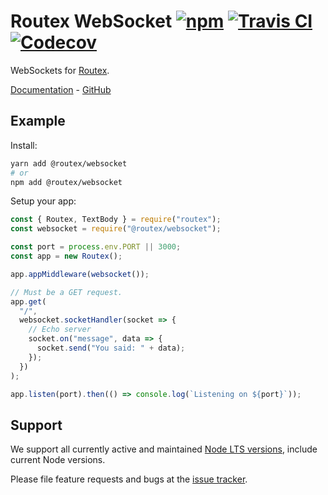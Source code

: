 # Routex WebSocket [![npm](https://img.shields.io/npm/v/@routex/websocket.svg)](https://www.npmjs.com/package/@routex/websocket) [![Travis CI](https://img.shields.io/travis/com/Cretezy/routex-websocket.svg)](https://travis-ci.com/Cretezy/routex-websocket) [![Codecov](https://img.shields.io/codecov/c/github/Cretezy/routex-websocket.svg)](https://codecov.io/gh/Cretezy/routex-websocket)

WebSockets for [Routex](https://www.npmjs.com/package/routex).

[Documentation](https://routex.netlify.com/docs/packages/websocket) - [GitHub](https://github.com/Cretezy/routex-websocket)

## Example

Install:

```bash
yarn add @routex/websocket
# or
npm add @routex/websocket
```

Setup your app:

```js
const { Routex, TextBody } = require("routex");
const websocket = require("@routex/websocket");

const port = process.env.PORT || 3000;
const app = new Routex();

app.appMiddleware(websocket());

// Must be a GET request.
app.get(
  "/",
  websocket.socketHandler(socket => {
    // Echo server
    socket.on("message", data => {
      socket.send("You said: " + data);
    });
  })
);

app.listen(port).then(() => console.log(`Listening on ${port}`));
```

## Support

We support all currently active and maintained [Node LTS versions](https://github.com/nodejs/Release),
include current Node versions.

Please file feature requests and bugs at the [issue tracker](https://github.com/Cretezy/routex-websocket/issues).
